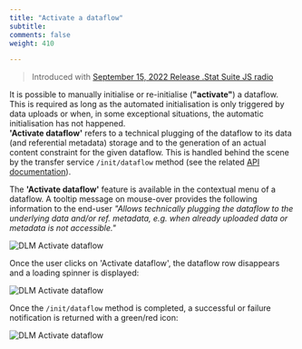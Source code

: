 ```yaml
---
title: "Activate a dataflow"
subtitle: 
comments: false
weight: 410

---
```


> Introduced with [September 15, 2022 Release .Stat Suite JS radio](https://sis-cc.gitlab.io/dotstatsuite-documentation/changelog/#september-15-2022)

It is possible to manually initialise or re-initialise (**"activate"**) a dataflow. This is required as long as the automated initialisation is only triggered by data uploads or when, in some exceptional situations, the automatic initialisation has not happened.  
**'Activate dataflow'** refers to a technical plugging of the dataflow to its data (and referential metadata) storage and to the generation of an actual content constraint for the given dataflow. This is handled behind the scene by the transfer service `/init/dataflow` method (see the related [API documentation](https://gitlab.com/sis-cc/.stat-suite/dotstatsuite-core-transfer#post-versioninitdataflow-initializes-database-objects-of-a-dataflow-in-datastore-database)).

The **'Activate dataflow'** feature is available in the contextual menu of a dataflow. A tooltip message on mouse-over provides the following information to the end-user *"Allows technically plugging the dataflow to the underlying data and/or ref. metadata, e.g. when already uploaded data or metadata is not accessible."*

![DLM Activate dataflow](/dotstatsuite-documentation/images/dlm-activate-dataflow1.png)

Once the user clicks on 'Activate dataflow', the dataflow row disappears and a loading spinner is displayed:

![DLM Activate dataflow](/dotstatsuite-documentation/images/dlm-activate-dataflow2.png)

Once the `/init/dataflow` method is completed, a successful or failure notification is returned with a green/red icon:

![DLM Activate dataflow](/dotstatsuite-documentation/images/dlm-activate-dataflow3.png)
